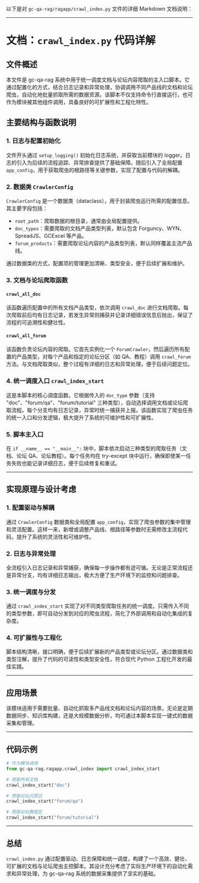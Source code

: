 以下是对 `gc-qa-rag/ragapp/crawl_index.py` 文件的详细 Markdown 文档说明：

---

# 文档：`crawl_index.py` 代码详解

## 文件概述

本文件是 gc-qa-rag 系统中用于统一调度文档与论坛内容爬取的主入口脚本。它通过配置化的方式，结合日志记录和异常处理，协调调用不同产品线的文档和论坛爬虫，自动化地批量抓取所需的数据资源。该脚本不仅支持命令行直接运行，也可作为模块被其他组件调用，具备良好的可扩展性和工程化特性。

## 主要结构与函数说明

### 1. 日志与配置初始化

文件开头通过 `setup_logging()` 初始化日志系统，并获取当前模块的 logger。日志的引入为后续的流程追踪、异常排查提供了基础保障。随后引入了全局配置 `app_config`，用于获取爬虫的根路径等关键参数，实现了配置与代码的解耦。

### 2. 数据类 `CrawlerConfig`

`CrawlerConfig` 是一个数据类（dataclass），用于封装爬虫运行所需的配置信息。其主要字段包括：

-   `root_path`：爬取数据的根目录，通常由全局配置提供。
-   `doc_types`：需要爬取的文档产品类型列表，默认包含 Forguncy、WYN、SpreadJS、GCExcel 等产品。
-   `forum_products`：需要爬取论坛内容的产品类型列表，默认同样覆盖主流产品线。

通过数据类的方式，配置项的管理更加清晰、类型安全，便于后续扩展和维护。

### 3. 文档与论坛爬取函数

#### `crawl_all_doc`

该函数遍历配置中的所有文档产品类型，依次调用 `crawl_doc` 进行文档爬取。每次爬取前后均有日志记录，若发生异常则捕获并记录详细错误信息后抛出，保证了流程的可追溯性和健壮性。

#### `crawl_all_forum`

该函数负责论坛内容的爬取。它首先实例化一个 `ForumCrawler`，然后遍历所有配置的产品类型，对每个产品和指定的论坛分区（如 QA、教程）调用 `crawl_forum` 方法。与文档爬取类似，整个过程有详细的日志和异常处理，便于后续问题定位。

### 4. 统一调度入口 `crawl_index_start`

这是本脚本的核心调度函数。它根据传入的 `doc_type` 参数（支持 "doc"、"forum/qa"、"forum/tutorial" 三种类型），自动选择调用文档或论坛爬取流程。每个分支均有日志记录，异常时统一捕获并上报。该函数实现了爬虫任务的统一入口和分发逻辑，极大提升了系统的可维护性和可扩展性。

### 5. 脚本主入口

在 `if __name__ == "__main__":` 块中，脚本依次启动三种类型的爬取任务（文档、论坛 QA、论坛教程）。每个任务均在 try-except 块中运行，确保即使某一任务失败也能记录详细日志，便于后续修复和重试。

---

## 实现原理与设计考虑

### 1. 配置驱动与解耦

通过 `CrawlerConfig` 数据类和全局配置 `app_config`，实现了爬虫参数的集中管理和灵活配置。这样一来，新增或调整产品线、根路径等参数时无需修改主流程代码，提升了系统的灵活性和可维护性。

### 2. 日志与异常处理

全流程引入日志记录和异常捕获，确保每一步操作都有迹可循。无论是正常流程还是异常分支，均有详细日志输出，极大方便了生产环境下的监控和问题排查。

### 3. 统一调度与分发

通过 `crawl_index_start` 实现了对不同类型爬取任务的统一调度。只需传入不同的类型参数，即可自动分发到对应的爬虫流程，简化了外部调用和自动化集成的复杂度。

### 4. 可扩展性与工程化

脚本结构清晰，接口明确，便于后续扩展新的产品类型或论坛分区。通过数据类和类型注解，提升了代码的可读性和类型安全性，符合现代 Python 工程化开发的最佳实践。

---

## 应用场景

该模块适用于需要批量、自动化抓取多产品线文档和论坛内容的场景。无论是定期数据同步、知识库构建，还是大规模数据分析，均可通过本脚本实现一键式的数据采集和管理。

---

## 代码示例

```python
# 作为模块调用
from gc-qa-rag.ragapp.crawl_index import crawl_index_start

# 爬取所有文档
crawl_index_start("doc")

# 爬取论坛问答区
crawl_index_start("forum/qa")

# 爬取论坛教程区
crawl_index_start("forum/tutorial")
```

---

## 总结

`crawl_index.py` 通过配置驱动、日志保障和统一调度，构建了一个高效、健壮、可扩展的文档与论坛爬虫主控脚本。其设计充分考虑了实际生产环境下的自动化需求和异常处理，为 gc-qa-rag 系统的数据采集提供了坚实的基础。
